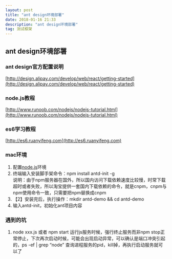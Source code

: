 ```yaml
---
layout: post
title: "ant design环境部署"
date: 2018-01-16 21:33
description: "ant design环境部署"
tag: 测试框架
---  
```


## ant design环境部署
### ant design官方配置说明
[http://design.alipay.com/develop/web/react/getting-started](http://design.alipay.com/develop/web/react/getting-started)

### node.js教程
[http://www.runoob.com/nodejs/nodejs-tutorial.html](http://www.runoob.com/nodejs/nodejs-tutorial.html)

### es6学习教程
[http://es6.ruanyifeng.com](http://es6.ruanyifeng.com)

### mac环境
1. 配置[node.js](http://nodejs.cn/download/)环境
2. 终端输入安装脚手架命令：npm install antd-init -g </br>
说明：由于npm服务器在国外，所以国内访问下载依赖速度比较慢，时常下载超时或者失败，所以淘宝提供一套国内下载依赖的命令，就是cnpm，cnpm与npm使用命令一致，只需要把npm替换成cnpm
3. 【2】安装完后，执行操作：mkdir antd-demo && cd antd-demo
4. 输入antd-init，初始化ant项目内容

### 遇到的坑
1. node xxx.js 或者 npm start 运行js服务时候，强行终止服务而非npm stop正常停止，下次再次启动时候，可能会出现启动异常，可以确认是端口冲突引起的，ps -ef \| grep “node” 查询进程服务的pid，kill掉，再执行启动服务就可以了